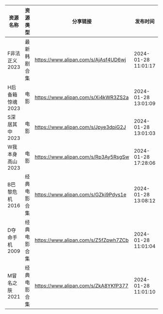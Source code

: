 | 资源名称       | 资源类型   | 分享链接                                 | 发布时间                |
| ---------- | ------ | ------------------------------------ | ------------------- |
| F非法正义2023  | 最新韩剧合集 | https://www.alipan.com/s/AjAsf4UD6wj | 2024-01-28 11:01:17 |
| H后备箱惊魂2023 | 电影     | https://www.alipan.com/s/Xi4kWR3ZS2a | 2024-01-28 13:01:09 |
| S深居其中2023  | 电影     | https://www.alipan.com/s/Jpye3dpiG2J | 2024-01-28 13:01:03 |
| W我本身高山2023 | 电影     | https://www.alipan.com/s/Rp3Ay5RsgSw | 2024-01-28 17:28:06 |
| B巴黎危机2016  | 经典电影合集 | https://www.alipan.com/s/GZkj9Pdys1e | 2024-01-28 13:08:12 |
| D夺命手机2009  | 经典电影合集 | https://www.alipan.com/s/Z5fZpwh7ZCb | 2024-01-28 11:01:04 |
| M冒名之肤2021  | 经典电影合集 | https://www.alipan.com/s/ZkA8YKfP377 | 2024-01-28 11:01:10 |
